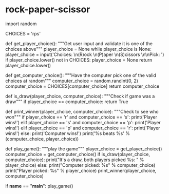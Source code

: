 # rock-paper-scissor
import random

CHOICES = 'rps'


def get_player_choice():
    """Get user input and validate it is one of the choices above"""
    player_choice = None
    while player_choice is None:
        player_choice = input('Choices: \n(R)ock \n(P)aper \n(S)cissors \n\nPick: ')
        if player_choice.lower() not in CHOICES:
            player_choice = None
    return player_choice.lower()


def get_computer_choice():
    """Have the computer pick one of the valid choices at random"""
    computer_choice = random.randint(0, 2)
    computer_choice = CHOICES[computer_choice]
    return computer_choice


def is_draw(player_choice, computer_choice):
    """Check if game was a draw"""
    if player_choice == computer_choice:
        return True


def print_winner(player_choice, computer_choice):
    """Check to see who won"""
    if player_choice == 'r' and computer_choice == 's':
        print('Player wins!')
    elif player_choice == 's' and computer_choice == 'p':
        print('Player wins!')
    elif player_choice == 'p' and computer_choice == 'r':
        print('Player wins!')
    else:
        print('Computer wins!')
        print('%s beats %s' % (computer_choice, player_choice))


def play_game():
    """play the game"""
    player_choice = get_player_choice()
    computer_choice = get_computer_choice()
    if is_draw(player_choice, computer_choice):
        print("It's a draw, both players picked %s: " % player_choice)
    else:
        print("Computer picked: %s" % computer_choice)
        print("Player picked: %s" % player_choice)
        print_winner(player_choice, computer_choice)


if __name__ == "__main__":
    play_game()
